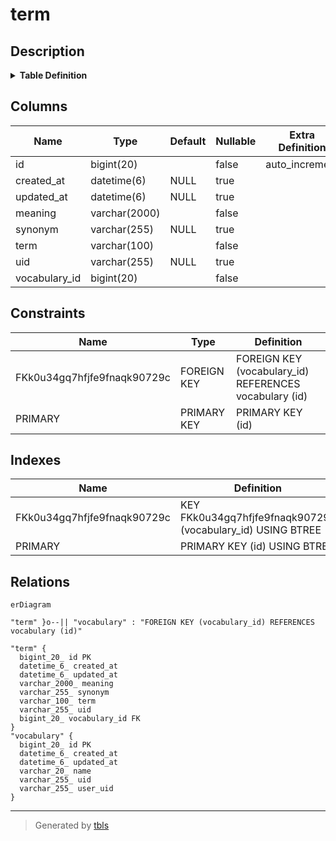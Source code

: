 # term

## Description

<details>
<summary><strong>Table Definition</strong></summary>

```sql
CREATE TABLE `term` (
  `id` bigint(20) NOT NULL AUTO_INCREMENT,
  `created_at` datetime(6) DEFAULT NULL,
  `updated_at` datetime(6) DEFAULT NULL,
  `meaning` varchar(2000) NOT NULL,
  `synonym` varchar(255) DEFAULT NULL,
  `term` varchar(100) NOT NULL,
  `uid` varchar(255) DEFAULT NULL,
  `vocabulary_id` bigint(20) NOT NULL,
  PRIMARY KEY (`id`),
  KEY `FKk0u34gq7hfjfe9fnaqk90729c` (`vocabulary_id`),
  CONSTRAINT `FKk0u34gq7hfjfe9fnaqk90729c` FOREIGN KEY (`vocabulary_id`) REFERENCES `vocabulary` (`id`)
) ENGINE=InnoDB DEFAULT CHARSET=utf8mb4 COLLATE=utf8mb4_unicode_ci
```

</details>

## Columns

| Name | Type | Default | Nullable | Extra Definition | Children | Parents | Comment |
| ---- | ---- | ------- | -------- | ---------------- | -------- | ------- | ------- |
| id | bigint(20) |  | false | auto_increment |  |  |  |
| created_at | datetime(6) | NULL | true |  |  |  |  |
| updated_at | datetime(6) | NULL | true |  |  |  |  |
| meaning | varchar(2000) |  | false |  |  |  |  |
| synonym | varchar(255) | NULL | true |  |  |  |  |
| term | varchar(100) |  | false |  |  |  |  |
| uid | varchar(255) | NULL | true |  |  |  |  |
| vocabulary_id | bigint(20) |  | false |  |  | [vocabulary](vocabulary.md) |  |

## Constraints

| Name | Type | Definition |
| ---- | ---- | ---------- |
| FKk0u34gq7hfjfe9fnaqk90729c | FOREIGN KEY | FOREIGN KEY (vocabulary_id) REFERENCES vocabulary (id) |
| PRIMARY | PRIMARY KEY | PRIMARY KEY (id) |

## Indexes

| Name | Definition |
| ---- | ---------- |
| FKk0u34gq7hfjfe9fnaqk90729c | KEY FKk0u34gq7hfjfe9fnaqk90729c (vocabulary_id) USING BTREE |
| PRIMARY | PRIMARY KEY (id) USING BTREE |

## Relations

```mermaid
erDiagram

"term" }o--|| "vocabulary" : "FOREIGN KEY (vocabulary_id) REFERENCES vocabulary (id)"

"term" {
  bigint_20_ id PK
  datetime_6_ created_at
  datetime_6_ updated_at
  varchar_2000_ meaning
  varchar_255_ synonym
  varchar_100_ term
  varchar_255_ uid
  bigint_20_ vocabulary_id FK
}
"vocabulary" {
  bigint_20_ id PK
  datetime_6_ created_at
  datetime_6_ updated_at
  varchar_20_ name
  varchar_255_ uid
  varchar_255_ user_uid
}
```

---

> Generated by [tbls](https://github.com/k1LoW/tbls)
